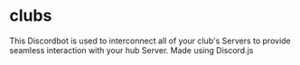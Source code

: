 # clubs
This Discordbot is used to interconnect all of your club's Servers to provide seamless interaction with your hub Server. Made using Discord.js
